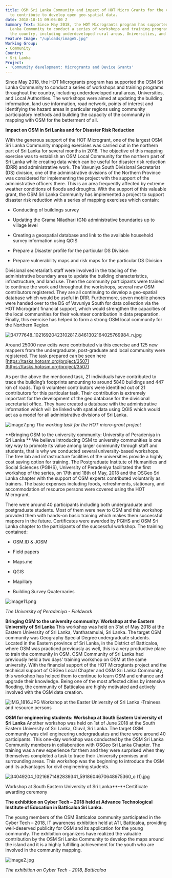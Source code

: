 ```yaml
---
title: OSM Sri Lanka Community and impact of HOT Micro Grants for the continuation
  to contribute to develop open geo-spatial data.
date: 2018-10-11 09:05:00 Z
Summary Text: Since May 2018, the HOT Microgrants program has supported the OSM Sri
  Lanka Community to conduct a series of workshops and training programs throughout
  the country, including underdeveloped rural areas, Universities, and Local Authorities.
Feature Image: "/uploads/image5.jpg"
Working Group:
- Community
Country:
- Sri Lanka
Project:
- 'Community development: Microgrants and Device Grants'
---
```


Since May 2018, the HOT Microgrants program has supported the OSM Sri Lanka Community to conduct a series of workshops and training programs throughout the country, including underdeveloped rural areas, Universities, and Local Authorities. The workshops were aimed at updating the building information, land use information, road network, points of interest and identifying the hazard areas in particular regions using community participatory methods and building the capacity of the community in mapping with OSM for the betterment of all.

**Impact on OSM in Sri Lanka and for Disaster Risk Reduction**

With the generous support of the HOT Microgrant, one of the largest OSM Sri Lanka Community mapping exercises was carried out in the northern part of Sri Lanka for several months in 2018. The objective of this mapping exercise was to establish an OSM Local Community for the northern part of Sri Lanka while creating data which can be useful for disaster risk reduction (DRR) and administrative work. The Vavuniya South Divisional Secretariat (DS) division, one of the administrative divisions of the Northern Province was considered for implementing the project with the support of the administrative officers there. This is an area frequently affected by extreme weather conditions of floods and droughts.
With the support of this valuable grant, the OSM Sri Lanka Community has implemented a project to support disaster risk reduction with a series of mapping exercises which contain:

* Conducting of buildings survey

* Updating the Grama Niladhari (GN) administrative boundaries up to village level

* Creating a geospatial database and link to the available household survey information using QGIS

* Prepare a Disaster profile for the particular DS Division

* Prepare vulnerability maps and risk maps for the particular DS Division

Divisional secretariat’s staff were involved in the tracing of the administrative boundary area to update the building characteristics, infrastructure, and land use. Then the community participants were trained to continue the work and throughout the workshops, several new OSM contributors registered. They are all continuing to develop a geo-spatial database which would be useful in DRR. Furthermore, seven mobile phones were handed over to the DS of Vavuniya South for data collection via the HOT Microgrant financial support, which would strengthen the capacities of the local communities for their volunteer contribution in data preparation. Finally, this exercise has helped to form a strong OSM local community for the Northern Region.

![34777648_10216920423102817_8461302164025769984_n.jpg](/uploads/34777648_10216920423102817_8461302164025769984_n.jpg)

Around 25000 new edits were contributed via this exercise and 125 new mappers from the undergraduate, post-graduate and local community were registered. The task prepared can be seen here [https://tasks.hotosm.org/project/3507](https://tasks.hotosm.org/project/3507)

As per the above the mentioned task, 21 individuals have contributed to trace the building’s footprints amounting to around 5840 buildings and 447 km of roads. Top 6 volunteer contributors were identified out of 21 contributors for this particular task. Their contribution is extremely important for the development of the geo database for the divisional secretariat office. They have created a database with the administrative information which will be linked with spatial data using QGIS which would act as a model for all administrative divisions of Sri Lanka.

![image7.png](/uploads/image7.png)
*The working task for the HOT micro-grant project*

\*\*Bringing OSM to the university community:  University of Peradeniya in Sri Lanka \*\*
We believe introducing OSM to university communities is one key way to promote its value among larger community through staff and students, that is why we conducted several university-based workshops. The free lab and infrastructure facilities of the universities provide a highly cost saving option for training.  The Postgraduate Institute of Humanities and Social Sciences (PGIHS), University of Peradeniya facilitated the first workshop of the series, on 17th and 18th of May, 2018 and the OSGeo Sri Lanka chapter with the support of OSM experts contributed voluntarily as trainers. The basic expenses including foods, refreshments, stationary, and accommodation of resource persons were covered using the HOT Microgrant.

There were around 40 participants including both undergraduate and postgraduate students. Most of them were new to OSM and this workshop provided them with hands-on basic training which makes them successful mappers in the future. Certificates were awarded by PGIHS and OSM Sri Lanka chapter to the participants of the successful workshop. The training contained:

* OSM.ID & JOSM

* Field papers

* Maps.me

* QGIS

* Mapillary

* Building Survey Quaternaries

![image11.png](/uploads/image11.png)

*The University of Peradeniya - Fieldwork*

**Bringing OSM to the university community:  Workshop at the Eastern University of Sri Lanka**
This workshop was held on 31st of May 2018 at the Eastern University of Sri Lanka, Vantharamulai, Sri Lanka. The target OSM community was Geography Special Degree undergraduate students. Located in the Eastern province of Sri Lanka, in the District of Batticaloa, where OSM was practiced previously as well, this is a very productive place to train the community in OSM.  OSM Community of Sri Lanka had previously held a two days' training workshop on OSM at the same university. With the financial support of the HOT Microgtants project and the technical support of OSGeo Local Chapter and OSM Sri Lanka Community, this workshop has helped them to continue to learn OSM and enhance and upgrade their knowledge.  Being one of the most affected cities by intensive flooding, the community of Batticaloa are highly motivated and actively involved with the OSM data creation.

![IMG_1816.JPG](/uploads/IMG_1816.JPG)
Workshop at the Easter University of Sri Lanka -Trainees and resource persons

**OSM for engineering students:  Workshop at South Eastern University of Sri Lanka**
Another workshop was held on 1st of June 2018 at the South Eastern University of Sri Lanka, Oluvil, Sri Lanka. The target OSM community was civil engineering undergraduates and there were around 40 participants. This one-day workshop was conducted by the OSM Sri Lanka Community members in collaboration with OSGeo Sri Lanka Chapter. The training was a new experience for them and they were surprised when they themselves completed a task to trace their University premises and surrounding areas.  This workshop was the beginning to introduce the OSM and its advantages for civil engineering students.

![34049204_10216871482839341_5918604670648975360_o (1).jpg](/uploads/34049204_10216871482839341_5918604670648975360_o%20(1).jpg)

Workshop at South Eastern University of Sri Lanka\*\*-\*\*Certificate awarding ceremony

**The exhibition on Cyber Tech – 2018 held at Advance Technological Institute of Education in Batticaloa Sri Lanka.**

The young members of the OSM Batticaloa community participated in the Cyber Tech – 2018, IT awareness exhibition held at ATI, Batticaloa, providing well-deserved publicity for OSM and its application for the young community.  The exhibition organizers have realized the valuable contribution by the OSM Sri Lanka Community to develop the maps around the island and it is a highly fulfilling achievement for the youth who are involved in the community mapping.

![image2.jpg](/uploads/image2.jpg)

*The exhibition on Cyber Tech - 2018, Batticaloa*